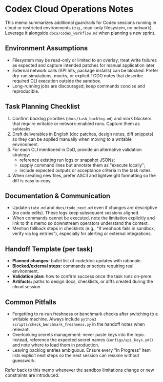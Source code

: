 # Codex Cloud Operations Notes

This memo summarizes additional guardrails for Codex sessions running in
cloud or restricted environments (e.g., read-only filesystem, no network).
Leverage it alongside `docs/codex_workflow.md` when planning a new sprint.

## Environment Assumptions
- Filesystem may be read-only or limited to an overlay; treat write failures
  as expected and capture intended patches for manual application later.
- External network calls (API hits, package installs) can be blocked. Prefer
  dry-run simulations, mocks, or explicit TODO notes that describe required
  CLI execution outside the sandbox.
- Long-running jobs are discouraged; keep commands concise and reproducible.

## Task Planning Checklist
1. Confirm backlog priorities (`docs/task_backlog.md`) and mark blockers that
   require writable or network-enabled runs. Capture them as subtasks.
2. Draft deliverables in English (doc patches, design notes, diff snippets)
   so they can be applied manually when moving to a writable environment.
3. For each CLI mentioned in DoD, provide an alternative validation strategy:
   - reference existing run logs or snapshot JSONs;
   - supply command lines but annotate them as "execute locally";
   - include expected outputs or acceptance criteria in the task notes.
4. When creating new files, prefer ASCII and lightweight formatting so the
   diff is easy to copy.

## Documentation & Communication
- Update `state.md` and `docs/todo_next.md` even if changes are descriptive
  (no code edits). These logs keep subsequent sessions aligned.
- When commands cannot be executed, note the limitation explicitly and link
  to this memo so downstream operators understand the context.
- Mention fallback steps in checklists (e.g., "if webhook fails in sandbox,
  verify via log entries"), especially for alerting or external integrations.

## Handoff Template (per task)
- **Planned changes:** bullet list of code/doc updates with rationale.
- **Blocked/external steps:** commands or scripts requiring real environment.
- **Validation plan:** how to confirm success once the task runs on-prem.
- **Artifacts:** paths to design docs, checklists, or diffs created during the
  cloud session.

## Common Pitfalls
- Forgetting to re-run freshness or benchmark checks after switching to a
  writable machine. Always include `python3 scripts/check_benchmark_freshness.py`
  in the handoff notes when relevant.
- Overlooking secrets management: never paste keys into the repo. Instead,
  reference the expected secret names (`configs/api_keys.yml`) and note where
  to load them in production.
- Leaving backlog entries ambiguous. Ensure every "In Progress" item lists
  explicit next steps so the next session can resume without guesswork.

Refer back to this memo whenever the sandbox limitations change or new
constraints are introduced.
